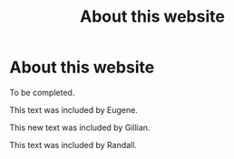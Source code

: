 ﻿---
layout: default
title: "About this website"
nav_order: 99
---
# About this website

To be completed.  
  
This text was included by Eugene.
  
This new text was included by Gillian.
  
This text was included by Randall.
